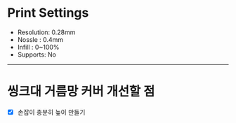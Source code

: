 # Print Settings

- Resolution: 0.28mm
- Nossle : 0.4mm
- Infill : 0~100%
- Supports: No

---

# 씽크대 거름망 커버 개선할 점

- [x] 손잡이 충분히 높이 만들기